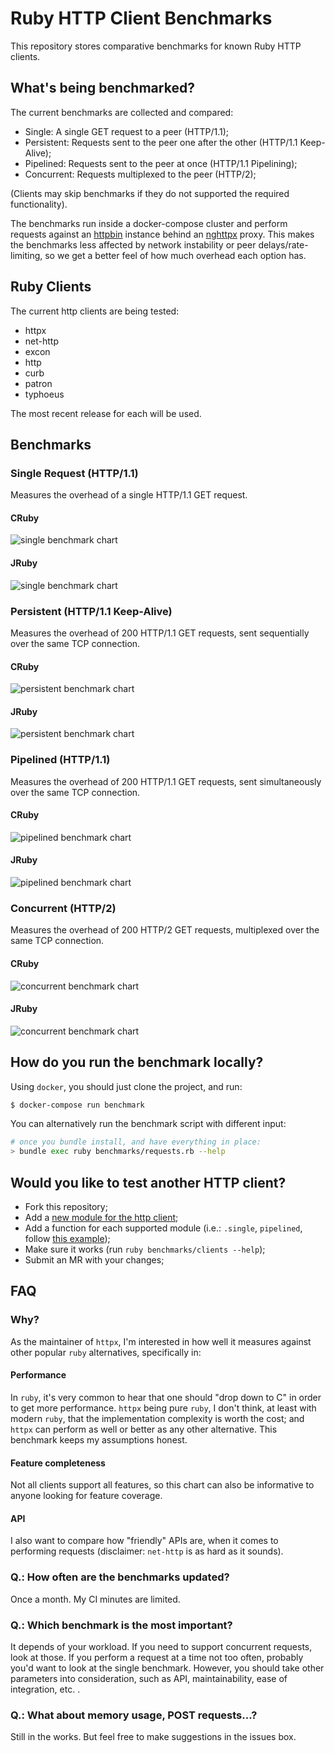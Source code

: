 # Ruby HTTP Client Benchmarks

This repository stores comparative benchmarks for known Ruby HTTP clients.

## What's being benchmarked?

The current benchmarks are collected and compared:

* Single: A single GET request to a peer (HTTP/1.1);
* Persistent: Requests sent to the peer one after the other (HTTP/1.1 Keep-Alive);
* Pipelined: Requests sent to the peer at once (HTTP/1.1 Pipelining);
* Concurrent: Requests multiplexed to the peer (HTTP/2);

(Clients may skip benchmarks if they do not supported the required functionality).

The benchmarks run inside a docker-compose cluster and perform requests against an [httpbin](https://httpbin.org/) instance behind an [nghttpx](https://nghttp2.org/documentation/nghttpx-howto.html) proxy. This makes the benchmarks less affected by network instability or peer delays/rate-limiting, so we get a better feel of how much overhead each option has.

## Ruby Clients

The current http clients are being tested:

* httpx
* net-http
* excon
* http
* curb
* patron
* typhoeus

The most recent release for each will be used.

## Benchmarks

### Single Request (HTTP/1.1)

Measures the overhead of a single HTTP/1.1 GET request.

#### CRuby

![single benchmark chart](https://gitlab.com/os85/http-clients-benchmark/-/jobs/artifacts/master/raw/snapshots/ruby-http-single-bench.png?job=benchmark)

#### JRuby

![single benchmark chart](https://gitlab.com/os85/http-clients-benchmark/-/jobs/artifacts/master/raw/snapshots/jruby-http-single-bench.png?job=benchmark)

### Persistent (HTTP/1.1 Keep-Alive)

Measures the overhead of 200 HTTP/1.1 GET requests, sent sequentially over the same TCP connection.

#### CRuby

![persistent benchmark chart](https://gitlab.com/os85/http-clients-benchmark/-/jobs/artifacts/master/raw/snapshots/ruby-http-persistent-bench.png?job=benchmark)

#### JRuby

![persistent benchmark chart](https://gitlab.com/os85/http-clients-benchmark/-/jobs/artifacts/master/raw/snapshots/jruby-http-persistent-bench.png?job=benchmark)

### Pipelined (HTTP/1.1)

Measures the overhead of 200 HTTP/1.1 GET requests, sent simultaneously over the same TCP connection.

#### CRuby

![pipelined benchmark chart](https://gitlab.com/os85/http-clients-benchmark/-/jobs/artifacts/master/raw/snapshots/ruby-http-pipelined-bench.png?job=benchmark)

#### JRuby

![pipelined benchmark chart](https://gitlab.com/os85/http-clients-benchmark/-/jobs/artifacts/master/raw/snapshots/jruby-http-pipelined-bench.png?job=benchmark)

### Concurrent (HTTP/2)

Measures the overhead of 200 HTTP/2 GET requests, multiplexed over the same TCP connection.

#### CRuby

![concurrent benchmark chart](https://gitlab.com/os85/http-clients-benchmark/-/jobs/artifacts/master/raw/snapshots/ruby-http-concurrent-bench.png?job=benchmark)

#### JRuby

![concurrent benchmark chart](https://gitlab.com/os85/http-clients-benchmark/-/jobs/artifacts/master/raw/snapshots/jruby-http-concurrent-bench.png?job=benchmark)

## How do you run the benchmark locally?

Using `docker`, you should just clone the project, and run:

```bash
$ docker-compose run benchmark
```

You can alternatively run the benchmark script with different input:

```bash
# once you bundle install, and have everything in place:
> bundle exec ruby benchmarks/requests.rb --help
```

## Would you like to test another HTTP client?


* Fork this repository;
* Add a [new module for the http client](https://gitlab.com/os85/http-clients-benchmark/-/tree/master/clients);
* Add a function for each supported module (i.e.: `.single`, `pipelined`, follow [this example](https://gitlab.com/os85/http-clients-benchmark/-/blob/master/clients/httpx.rb));
* Make sure it works (run `ruby benchmarks/clients --help`);
* Submit an MR with your changes;

## FAQ

### Why?

As the maintainer of `httpx`, I'm interested in how well it measures against other popular `ruby` alternatives, specifically in:

#### Performance

In `ruby`, it's very common to hear that one should "drop down to C" in order to get more performance. `httpx` being pure `ruby`, I don't think, at least with modern `ruby`, that the implementation complexity is worth the cost; and `httpx` can perform as well or better as any other alternative. This benchmark keeps my assumptions honest.

#### Feature completeness

Not all clients support all features, so this chart can also be informative to anyone looking for feature coverage.

#### API

I also want to compare how "friendly" APIs are, when it comes to performing requests (disclaimer: `net-http` is as hard as it sounds).

### Q.: How often are the benchmarks updated?

Once a month. My CI minutes are limited.

### Q.: Which benchmark is the most important?

It depends of your workload. If you need to support concurrent requests, look at those. If you perform a request at a time not too often, probably you'd want to look at the single benchmark. However, you should take other parameters into consideration, such as API, maintainability, ease of integration, etc. .

### Q.: What about memory usage, POST requests...?

Still in the works. But feel free to make suggestions in the issues box.
